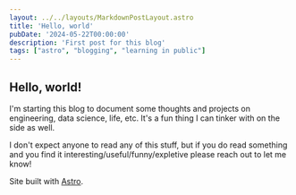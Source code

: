 ```yaml
---
layout: ../../layouts/MarkdownPostLayout.astro
title: 'Hello, world'
pubDate: '2024-05-22T00:00:00'
description: 'First post for this blog'
tags: ["astro", "blogging", "learning in public"]
---
```

## Hello, world!

I'm starting this blog to document some thoughts and projects on engineering, data science, life, etc. It's a fun thing I can tinker with on the side as well.

I don't expect anyone to read any of this stuff, but if you do read something and you find it interesting/useful/funny/expletive please reach out to let me know!

Site built with [Astro](https://astro.build/).
